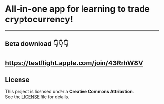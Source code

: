 # All-in-one app for learning to trade cryptocurrency!
---
## Beta download 👇👇👇
https://testflight.apple.com/join/43RrhW8V
---
## License  
This project is licensed under a **Creative Commons Attribution**.  
See the [LICENSE](./LICENSE) file for details.  
